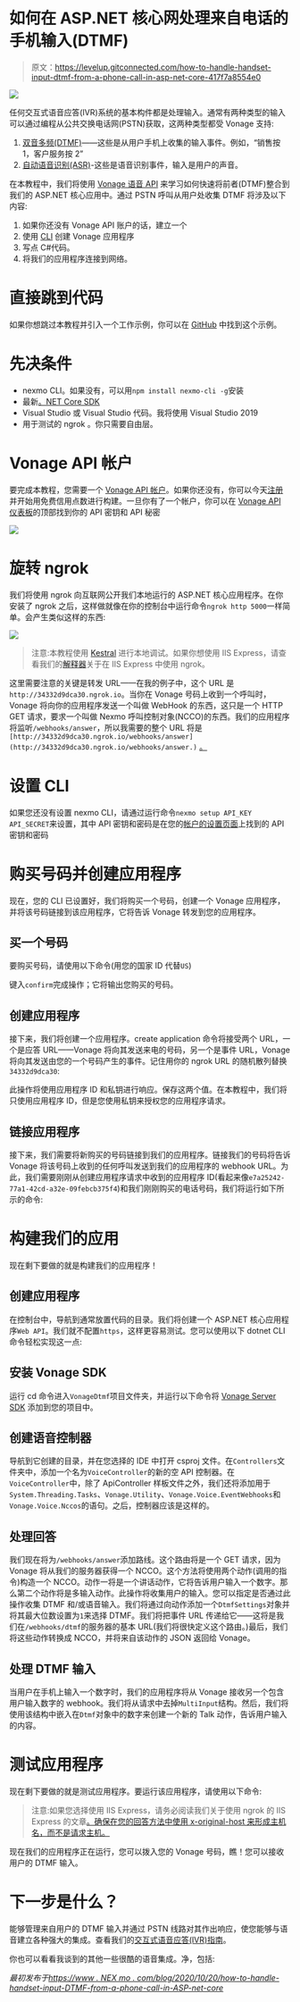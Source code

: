 # 如何在 ASP.NET 核心网处理来自电话的手机输入(DTMF)

> 原文：<https://levelup.gitconnected.com/how-to-handle-handset-input-dtmf-from-a-phone-call-in-asp-net-core-417f7a8554e0>

![](img/d3745cd09c7da841bfa23f7e040ca715.png)

任何交互式语音应答(IVR)系统的基本构件都是处理输入。通常有两种类型的输入可以通过编程从公共交换电话网(PSTN)获取，这两种类型都受 Vonage 支持:

1.  [双音多频(DTMF)](https://developer.nexmo.com/voice/voice-api/guides/dtmf)——这些是从用户手机上收集的输入事件。例如，“销售按 1，客户服务按 2”
2.  [自动语音识别(ASR)](https://developer.nexmo.com/voice/voice-api/guides/asr)-这些是语音识别事件，输入是用户的声音。

在本教程中，我们将使用 [Vonage 语音 API](https://developer.nexmo.com/voice/voice-api/overview) 来学习如何快速将前者(DTMF)整合到我们的 ASP.NET 核心应用中。通过 PSTN 呼叫从用户处收集 DTMF 将涉及以下内容:

1.  如果你还没有 Vonage API 账户的话，建立一个
2.  使用 [CLI](https://github.com/Nexmo/nexmo-cli) 创建 Vonage 应用程序
3.  写点 C#代码。
4.  将我们的应用程序连接到网络。

# 直接跳到代码

如果你想跳过本教程并引入一个工作示例，你可以在 [GitHub](https://github.com/nexmo-community/dtmf-dotnet) 中找到这个示例。

# 先决条件

*   nexmo CLI。如果没有，可以用`npm install nexmo-cli -g`安装
*   最新[。NET Core SDK](https://dotnet.microsoft.com/download)
*   Visual Studio 或 Visual Studio 代码。我将使用 Visual Studio 2019
*   用于测试的 ngrok 。你只需要自由层。

# Vonage API 帐户

要完成本教程，您需要一个 [Vonage API 帐户](http://developer.nexmo.com/ed?c=blog_text&ct=2020-10-20-how-to-handle-handset-input-dtmf-from-a-phone-call-in-asp-net-core)。如果你还没有，你可以今天[注册](http://developer.nexmo.com/ed?c=blog_text&ct=2020-10-20-how-to-handle-handset-input-dtmf-from-a-phone-call-in-asp-net-core)并开始用免费信用点数进行构建。一旦你有了一个帐户，你可以在 [Vonage API 仪表板](http://developer.nexmo.com/ed?c=blog_text&ct=2020-10-20-how-to-handle-handset-input-dtmf-from-a-phone-call-in-asp-net-core)的顶部找到你的 API 密钥和 API 秘密

![](img/05f5ab8d35736729caeffdb738cb2982.png)

# 旋转 ngrok

我们将使用 ngrok 向互联网公开我们本地运行的 ASP.NET 核心应用程序。在你安装了 ngrok 之后，这样做就像在你的控制台中运行命令`ngrok http 5000`一样简单。会产生类似这样的东西:

![](img/48d538ba82af5edd0ee26ba964388ecb.png)

> 注意:本教程使用 [Kestral](https://docs.microsoft.com/en-us/aspnet/core/fundamentals/servers/kestrel?view=aspnetcore-3.1) 进行本地调试。如果你想使用 IIS Express，请查看我们的[解释器](https://developer.nexmo.com/tools/ngrok#configure-iis-express-for-the-correct-port)关于在 IIS Express 中使用 ngrok。

这里需要注意的关键是转发 URL——在我的例子中，这个 URL 是`http://34332d9dca30.ngrok.io`。当你在 Vonage 号码上收到一个呼叫时，Vonage 将向你的应用程序发送一个叫做 WebHook 的东西，这只是一个 HTTP GET 请求，要求一个叫做 Nexmo 呼叫控制对象(NCCO)的东西。我们的应用程序将监听`/webhooks/answer`，所以我需要的整个 URL 将是`[http://34332d9dca30.ngrok.io/webhooks/answer](http://34332d9dca30.ngrok.io/webhooks/answer.)` [。](http://34332d9dca30.ngrok.io/webhooks/answer.)

# 设置 CLI

如果您还没有设置 nexmo CLI，请通过运行命令`nexmo setup API_KEY API_SECRET`来设置，其中 API 密钥和密码是在您的[帐户的设置页面](https://dashboard.nexmo.com/settings)上找到的 API 密钥和密码

# 购买号码并创建应用程序

现在，您的 CLI 已设置好，我们将购买一个号码，创建一个 Vonage 应用程序，并将该号码链接到该应用程序，它将告诉 Vonage 转发到您的应用程序。

## 买一个号码

要购买号码，请使用以下命令(用您的国家 ID 代替`US`)

键入`confirm`完成操作；它将输出您购买的号码。

## 创建应用程序

接下来，我们将创建一个应用程序。create application 命令将接受两个 URL，一个是应答 URL——Vonage 将向其发送来电的号码，另一个是事件 URL，Vonage 将向其发送由您的一个号码产生的事件。记住用你的 ngrok URL 的随机散列替换`34332d9dca30`:

此操作将使用应用程序 ID 和私钥进行响应。保存这两个值。在本教程中，我们将只使用应用程序 ID，但是您使用私钥来授权您的应用程序请求。

## 链接应用程序

接下来，我们需要将新购买的号码链接到我们的应用程序。链接我们的号码将告诉 Vonage 将该号码上收到的任何呼叫发送到我们的应用程序的 webhook URL。为此，我们需要刚刚从创建应用程序请求中收到的应用程序 ID(看起来像`e7a25242-77a1-42cd-a32e-09febcb375f4`)和我们刚刚购买的电话号码，我们将运行如下所示的命令:

# 构建我们的应用

现在剩下要做的就是构建我们的应用程序！

## 创建应用程序

在控制台中，导航到通常放置代码的目录。我们将创建一个 ASP.NET 核心应用程序`Web API`。我们就不配置`https`，这样更容易测试。您可以使用以下 dotnet CLI 命令轻松实现这一点:

## 安装 Vonage SDK

运行 cd 命令进入`VonageDtmf`项目文件夹，并运行以下命令将 [Vonage Server SDK](https://github.com/vonage/vonage-dotnet-sdk) 添加到您的项目中。

## 创建语音控制器

导航到它创建的目录，并在您选择的 IDE 中打开 csproj 文件。在`Controllers`文件夹中，添加一个名为`VoiceController`的新的空 API 控制器。在`VoiceController`中，除了 ApiController 样板文件之外，我们还将添加用于`System.Threading.Tasks`、`Vonage.Utility`、`Vonage.Voice.EventWebhooks`和`Vonage.Voice.Nccos`的语句。之后，控制器应该是这样的。

## 处理回答

我们现在将为`/webhooks/answer`添加路线。这个路由将是一个 GET 请求，因为 Vonage 将从我们的服务器获得一个 NCCO。这个方法将使用两个动作(调用的指令)构造一个 NCCO。动作一将是一个讲话动作，它将告诉用户输入一个数字。那么第二个动作将是多输入动作。此操作将收集用户的输入。您可以指定是否通过此操作收集 DTMF 和/或语音输入。我们将通过向动作添加一个`DtmfSettings`对象并将其最大位数设置为`1`来选择 DTMF。我们将把事件 URL 传递给它——这将是我们在`/webhooks/dtmf`的服务器的基本 URL(我们将很快定义这个路由。)最后，我们将这些动作转换成 NCCO，并将来自该动作的 JSON 返回给 Vonage。

## 处理 DTMF 输入

当用户在手机上输入一个数字时，我们的应用程序将从 Vonage 接收另一个包含用户输入数字的 webhook。我们将从请求中去掉`MultiInput`结构。然后，我们将使用该结构中嵌入在`Dtmf`对象中的数字来创建一个新的 Talk 动作，告诉用户输入的内容。

# 测试应用程序

现在剩下要做的就是测试应用程序。要运行该应用程序，请使用以下命令:

> 注意:如果您选择使用 IIS Express，请务必阅读我们关于使用 ngrok 的 IIS Express 的文章[。确保在您的回答方法中使用 x-original-host 来形成主机名，而不是请求主机。](https://developer.nexmo.com/tools/ngrok#usage-with-iis-express)

现在我们的应用程序正在运行，您可以拨入您的 Vonage 号码，瞧！您可以接收用户的 DTMF 输入。

# 下一步是什么？

能够管理来自用户的 DTMF 输入并通过 PSTN 线路对其作出响应，使您能够与语音建立各种强大的集成。查看我们的[交互式语音应答(IVR)指南](https://developer.nexmo.com/use-cases/interactive-voice-response)。

你也可以看看我谈到的其他一些很酷的语音集成。净，包括:

*最初发布于*[*https://www . NEX mo . com/blog/2020/10/20/how-to-handle-handset-input-DTMF-from-a-phone-call-in-ASP-net-core*](https://www.nexmo.com/blog/2020/10/20/how-to-handle-handset-input-dtmf-from-a-phone-call-in-asp-net-core)